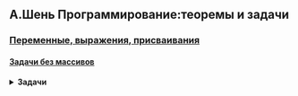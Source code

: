 ## А.Шень Программирование:теоремы и задачи

### [Переменные, выражения, присваивания](Переменные%20выражения%20присваивания)

#### [Задачи без массивов](Переменные%20выражения%20присваивания/Задачи%20без%20массивов)

<details><summary><b>Задачи</b></summary>

* [1.1.1](Shen-Book-Tasks-Python/Переменные%20выражения%20присваивания/Задачи%20без%20массивов/sh_1_1_1.py)
Даны две целые переменные `a`, `b`. Составить фрагмент программы, после исполнения которого значения переменных поменялись бы местами (новое значение `a` равно старому значению `b` и наоборот). 

* [1.1.2](Shen-Book-Tasks-Python/Переменные%20выражения%20присваивания/Задачи%20без%20массивов/sh_1_1_2.py)
Решить предыдущую задачу, не используя дополнительных переменных (и предполагая, что значениями целых переменных могут быть произвольные целые числа). 

* [1.1.3](Shen-Book-Tasks-Python/Переменные%20выражения%20присваивания/Задачи%20без%20массивов/sh_1_1_3.py)
[1.1.3b](Shen-Book-Tasks-Python/Переменные%20выражения%20присваивания/Задачи%20без%20массивов/sh_1_1_3b.py)
[1.1.3rec](Shen-Book-Tasks-Python/Переменные%20выражения%20присваивания/Задачи%20без%20массивов/sh_1_1_3rec.py)
Дано целое число `а` и натуральное (целое неотрицательное) число `n`. Вычислить a<sup>n</sup>. Другими словами, необходимо составить программу, при исполнении которой значения переменных `а` и `n` не меняются, а значение некоторой другой переменной (например, `b`) становится равным `a`<sup>`n`</sup>. (При этом разрешается использовать и другие переменные.)

* [1.1.4](Shen-Book-Tasks-Python/Переменные%20выражения%20присваивания/Задачи%20без%20массивов/sh_1_1_4.py)
Решить предыдущую задачу, если требуется, чтобы число действий (выполняемых операторов присваивания) было порядка `log n` (то есть не превосходило бы `C log n` для некоторой константы `C`; `log n` — это степень, в которую нужно возвести `2`, чтобы получить `n`). 

* [1.1.5](Shen-Book-Tasks-Python/Переменные%20выражения%20присваивания/Задачи%20без%20массивов/sh_1_1_5.py)
Даны натуральные числа `а`, `b`. Вычислить произведение `a · b`, используя в программе лишь операции `+, -, =, <>`. 

* [1.1.6](Shen-Book-Tasks-Python/Переменные%20выражения%20присваивания/Задачи%20без%20массивов/sh_1_1_6.py)
Даны натуральные числа `а` и `b`. Вычислить их сумму `а + b`. Использовать операторы присваивания лишь вида
`
<переменная1> := <переменная2>,
<переменная> := <число>,
<переменная1> := <переменная2> + 1.
`

* [1.1.7](Shen-Book-Tasks-Python/Переменные%20выражения%20присваивания/Задачи%20без%20массивов/sh_1_1_7.py)
Дано натуральное (целое неотрицательное) число `а` и целое положительное число `d`. Вычислить частное `q` и остаток `r` при делении `а` на `d`, не используя операций `div` и `mod`. 

* [1.1.8](Shen-Book-Tasks-Python/Переменные%20выражения%20присваивания/Задачи%20без%20массивов/sh_1_1_8.py)
Дано натуральное `n`, вычислить `n!` `(0! = 1, n! = n·(n − 1)!)`.

* [1.1.9](Shen-Book-Tasks-Python/Переменные%20выражения%20присваивания/Задачи%20без%20массивов/sh_1_1_9.py)
Последовательность Фибоначчи определяется так: a<sub>0</sub> = 0, a<sub>1</sub>=1,a<sub>k</sub>=a<sub>k-1</sub>+a<sub>k-2</sub> при k>2.Дано n, вычислить a<sub>n</sub>.

* [1.1.10](Shen-Book-Tasks-Python/Переменные%20выражения%20присваивания/Задачи%20без%20массивов/sh_1_1_10.py)
Та же задача, если требуется, чтобы число операций было пропорционально `log n`. (Переменные должны быть целочисленными.)  
Указание. Пара соседних чисел Фибоначчи получается из предыдущей умножением на матрицу

   `│1 1│`

   `│1 0│`
 — так что задача сводится к возведению матрицы в степень `n`. Это можно сделать за `C log n` действий тем же способом, что и для чисел. 

* [1.1.11](Shen-Book-Tasks-Python/Переменные%20выражения%20присваивания/Задачи%20без%20массивов/sh_1_1_11.py)
Дано натуральное `n`, вычислить `1/0! + 1/1! + ... + 1/n!`

* [1.1.12](Shen-Book-Tasks-Python/Переменные%20выражения%20присваивания/Задачи%20без%20массивов/sh_1_1_12.py)
То же, если требуется, чтобы количество операций (выполненных команд присваивания) было бы порядка `n` (не более `C`<sub>`n`</sub> для некоторой константы `C`).

* [1.1.13_1](Shen-Book-Tasks-Python/Переменные%20выражения%20присваивания/Задачи%20без%20массивов/sh_1_1_13_1.py)
[1.1.13_2](Shen-Book-Tasks-Python/Переменные%20выражения%20присваивания/Задачи%20без%20массивов/sh_1_1_13_2.py)
Даны два натуральных числа `a` и `b`, не равные нулю одновременно. Вычислить `НОД(a, b)` — наибольший общий делитель `а` и `b`.

* [1.1.14](Shen-Book-Tasks-Python/Переменные%20выражения%20присваивания/Задачи%20без%20массивов/sh_1_1_14.py)
Написать модифицированный вариант алгоритма Евклида, использующий соотношения `НОД(a,b) = НОД(a mod b, b)` при `a > b`, `НОД(a,b) = НОД(a, b mod a)` при `b >= a`.

* [1.1.15](Shen-Book-Tasks-Python/Переменные%20выражения%20присваивания/Задачи%20без%20массивов/sh_1_1_15.py)
Даны натуральные `a` и `b`, не равные 0 одновременно. Найти `d = НОД(a,b)` и такие целые `x` и `y`,что `d = a·x + b·y`.

* [1.1.16](Shen-Book-Tasks-Python/Переменные%20выражения%20присваивания/Задачи%20без%20массивов/sh_1_1_16.py)
Решить предыдущую задачу, используя в алгоритме Евклида деление с остатком.

* [1.1.17](Shen-Book-Tasks-Python/Переменные%20выражения%20присваивания/Задачи%20без%20массивов/sh_1_1_17.py)
(Э. Дейкстра) Добавим в алгоритм Евклида дополнительные переменные `u`, `v`, `z`. Доказать, что после исполнения алгоритма значение z равно удвоенному наименьшему общему кратному чисел `a`, `b`: `z = 2 · НОК(a,b)`.
Условие: `НОД(a, b) * НОК(a, b) = ab`.

* [1.1.18](Shen-Book-Tasks-Python/Переменные%20выражения%20присваивания/Задачи%20без%20массивов/sh_1_1_18.py)
Написать вариант алгоритма Евклида, использующий соотношения  
`НОД(2a, 2b) = 2 · НОД(a, b)`,   
`НОД(2a, b) = НОД(a, b)` при нечётном `b`,  
не включающий деления с остатком, а использующий лишь деление на 2 и проверку чётности. (Число действий должно быть порядка `log k` для исходных данных, не превосходящих `k`.) 

</details>